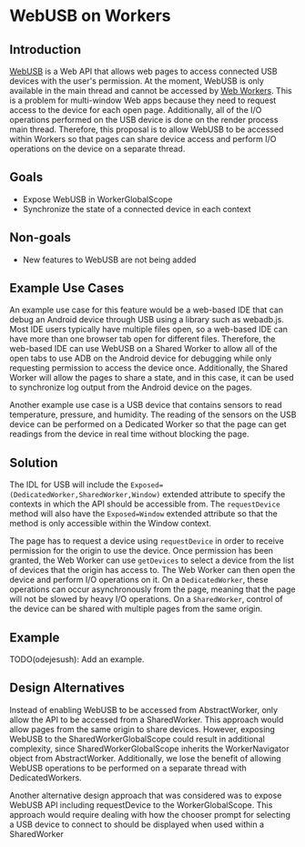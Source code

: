 # WebUSB on Workers ##

## Introduction ##

[WebUSB](https://wicg.github.io/webusb/) is a Web API that allows web pages to
access connected USB devices with the user's permission. At the moment, WebUSB
is only available in the main thread and cannot be accessed by
[Web Workers](https://w3c.github.io/workers/). This is a problem for
multi-window Web apps because they need to request access to the device for
each open page. Additionally, all of the I/O operations performed on the USB
device is done on the render process main thread. Therefore, this proposal is
to allow WebUSB to be accessed within Workers so that pages can share device
access and perform I/O operations on the device on a separate thread.

## Goals ##

* Expose WebUSB in WorkerGlobalScope
* Synchronize the state of a connected device in each context

## Non-goals ##

* New features to WebUSB are not being added

## Example Use Cases ##

An example use case for this feature would be a web-based IDE that can debug an
Android device through USB using a library such as webadb.js. Most IDE users
typically have multiple files open, so a web-based IDE can have more than one
browser tab open for different files. Therefore, the web-based IDE can use
WebUSB on a Shared Worker to allow all of the open tabs to use ADB on the
Android device for debugging while only requesting permission to access the
device once. Additionally, the Shared Worker will allow the pages to share a
state, and in this case, it can be used to synchronize log output from the
Android device on the pages.

Another example use case is a USB device that contains sensors to read
temperature, pressure, and humidity. The reading of the sensors on the USB
device can be performed on a Dedicated Worker so that the page can get readings
from the device in real time without blocking the page.

## Solution ##

The IDL for USB will include the `Exposed=(DedicatedWorker,SharedWorker,Window)`
extended attribute to specify the contexts in which the API should be accessible
from. The `requestDevice` method will also have the `Exposed=Window` extended
attribute so that the method is only accessible within the Window context.

The page has to request a device using `requestDevice` in order to receive
permission for the origin to use the device. Once permission has been granted,
the Web Worker can use `getDevices` to select a device from the list of devices
that the origin has access to. The Web Worker can then open the device and
perform I/O operations on it. On a `DedicatedWorker`, these operations can occur
asynchronously from the page, meaning that the page will not be slowed by heavy
I/O operations. On a `SharedWorker`, control of the device can be shared with
multiple pages from the same origin.

## Example ##

TODO(odejesush): Add an example.

## Design Alternatives ##

Instead of enabling WebUSB to be accessed from AbstractWorker, only allow the
API to be accessed from a SharedWorker. This approach would allow pages from the
same origin to share devices. However, exposing WebUSB to the
SharedWorkerGlobalScope could result in additional complexity, since
SharedWorkerGlobalScope inherits the WorkerNavigator object from AbstractWorker.
Additionally, we lose the benefit of allowing WebUSB operations to be performed
on a separate thread with DedicatedWorkers.

Another alternative design approach that was considered was to expose WebUSB API
including requestDevice to the WorkerGlobalScope. This approach would require
dealing with how the chooser prompt for selecting a USB device to connect to
should be displayed when used within a SharedWorker
